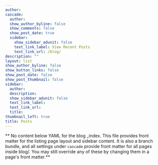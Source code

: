 ```yaml
---
author: 
cascade:
  author: 
  show_author_byline: false
  show_comments: false
  show_post_date: true
  sidebar:
    show_sidebar_adunit: false
    text_link_label: View Recent Posts
    text_link_url: /blog/
description: ""
layout: list
show_author_byline: false
show_button_links: false
show_post_date: false
show_post_thumbnail: false
sidebar:
  author: 
  description: 
  show_sidebar_adunit: false
  text_link_label: 
  text_link_url: 
  title: 
thumbnail_left: true
title: Posts
---
```


** No content below YAML for the blog _index. This file provides front matter for the listing page layout and sidebar content. It is also a branch bundle, and all settings under `cascade` provide front matter for all pages inside blog/. You may still override any of these by changing them in a page's front matter.**

